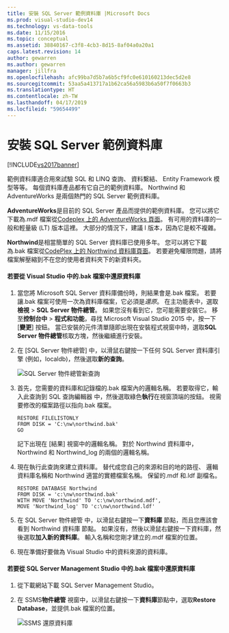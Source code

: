 ```yaml
---
title: 安裝 SQL Server 範例資料庫 |Microsoft Docs
ms.prod: visual-studio-dev14
ms.technology: vs-data-tools
ms.date: 11/15/2016
ms.topic: conceptual
ms.assetid: 38840167-c3f8-4cb3-8d15-8af04a0a20a1
caps.latest.revision: 14
author: gewarren
ms.author: gewarren
manager: jillfra
ms.openlocfilehash: afc99ba7d5b7a6b5cf9fc0e610160213dec5d2e8
ms.sourcegitcommit: 53aa5a413717a1b62ca56a5983b6a50f7f0663b3
ms.translationtype: HT
ms.contentlocale: zh-TW
ms.lasthandoff: 04/17/2019
ms.locfileid: "59654499"
---
```

# <a name="install-sql-server-sample-databases"></a>安裝 SQL Server 範例資料庫
[!INCLUDE[vs2017banner](../includes/vs2017banner.md)]

範例資料庫適合用來試驗 SQL 和 LINQ 查詢、 資料繫結、 Entity Framework 模型等等。  每個資料庫產品都有它自己的範例資料庫。 Northwind 和 AdventureWorks 是兩個熱門的 SQL Server 範例資料庫。  
  
 **AdventureWorks**是目前的 SQL Server 產品而提供的範例資料庫。 您可以將它下載為.mdf 檔案從[Codeplex 上的 AdventureWorks 頁面](http://msftdbprodsamples.codeplex.com/)。 有可用的資料庫的一般和輕量級 (LT) 版本這裡。 大部分的情況下，建議 l 版本，因為它是較不複雜。  
  
 **Northwind**是相當簡單的 SQL Server 資料庫已使用多年。 您可以將它下載為.bak 檔案從[CodePlex 上的 Northwind 資料庫頁面](https://northwinddatabase.codeplex.com/)。 若要避免權限問題，請將檔案解壓縮到不在您的使用者資料夾下的新資料夾。  
  
#### <a name="to-restore-a-database-from-a-bak-file-in-visual-studio"></a>若要從 Visual Studio 中的.bak 檔案中還原資料庫  
  
1.  當您將 Microsoft SQL Server 資料庫備份時，則結果會是.bak 檔案。 若要讓.bak 檔案可使用一次為資料庫檔案，它必須是*還原*。 在主功能表中，選取**檢視** > **SQL Server 物件總管**。 如果您沒有看到它，您可能需要安裝它。 移至**控制台中** > **程式和功能**，尋找 Microsoft Visual Studio 2015 中，按一下 [**變更**] 按鈕。 當已安裝的元件清單隨即出現在安裝程式視窗中時，選取**SQL Server 物件總管**核取方塊，然後繼續進行安裝。  
  
2.  在 [SQL Server 物件總管] 中，以滑鼠右鍵按一下任何 SQL Server 資料庫引擎 (例如，localdb)，然後選取**新的查詢**。  
  
     ![SQL Server 物件總管新查詢](../data-tools/media/raddata-sql-server-object-explorer-new-query.png "raddata SQL Server 物件總管新查詢")  
  
3.  首先，您需要的資料庫和記錄檔的.bak 檔案內的邏輯名稱。 若要取得它，輸入此查詢到 SQL 查詢編輯器 中，然後選取綠色**執行**在視窗頂端的按鈕。 視需要修改的檔案路徑以指向.bak 檔案。  
  
    ```  
    RESTORE FILELISTONLY  
    FROM DISK = 'C:\nw\northwind.bak'  
    GO  
    ```  
  
     記下出現在 [結果] 視窗中的邏輯名稱。  對於 Northwind 資料庫中，Northwind 和 Northwind_log 的兩個的邏輯名稱。  
  
4.  現在執行此查詢來建立資料庫。 替代成您自己的來源和目的地的路徑、 邏輯資料庫名稱和 Northwind 適當的實體檔案名稱。 保留的.mdf 和.ldf 副檔名。  
  
    ```  
    RESTORE DATABASE Northwind  
    FROM DISK = 'c:\nw\northwind.bak'  
    WITH MOVE 'Northwind' TO 'c:\nw\northwind.mdf',  
    MOVE 'Northwind_log' TO 'c:\nw\northwind.ldf'  
    ```  
  
5.  在 SQL Server 物件總管 中，以滑鼠右鍵按一下**資料庫** 節點，而且您應該會看到 Northwind 資料庫 節點。 如果沒有，然後以滑鼠右鍵按一下資料庫，然後選取**加入新的資料庫**。 輸入名稱和您剛才建立的.mdf 檔案的位置。  
  
6.  現在準備好要做為 Visual Studio 中的資料來源的資料庫。  
  
#### <a name="to-restore-a-database-from-a-bak-file-in-sql-server-management-studio"></a>若要從 SQL Server Management Studio 中的.bak 檔案中還原資料庫  
  
1.  從下載網站下載 SQL Server Management Studio。  
  
2.  在 SSMS**物件總管** 視窗中，以滑鼠右鍵按一下**資料庫**節點中，選取**Restore Database**，並提供.bak 檔案的位置。  
  
     ![SSMS 還原資料庫](../data-tools/media/raddata-ssms-restore-database.png "raddata SSMS 還原資料庫")
